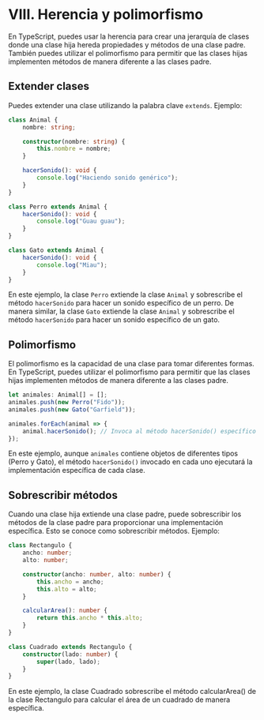 # VIII. Herencia y polimorfismo

En TypeScript, puedes usar la herencia para crear una jerarquía de clases donde una clase hija hereda propiedades y métodos de una clase padre. También puedes utilizar el polimorfismo para permitir que las clases hijas implementen métodos de manera diferente a las clases padre.

## Extender clases
Puedes extender una clase utilizando la palabra clave `extends`. Ejemplo:

```typescript
class Animal {
    nombre: string;

    constructor(nombre: string) {
        this.nombre = nombre;
    }

    hacerSonido(): void {
        console.log("Haciendo sonido genérico");
    }
}

class Perro extends Animal {
    hacerSonido(): void {
        console.log("Guau guau");
    }
}

class Gato extends Animal {
    hacerSonido(): void {
        console.log("Miau");
    }
}
```

En este ejemplo, la clase `Perro` extiende la clase `Animal` y sobrescribe el método `hacerSonido` para hacer un sonido específico de un perro. De manera similar, la clase `Gato` extiende la clase `Animal` y sobrescribe el método `hacerSonido` para hacer un sonido específico de un gato.

## Polimorfismo

El polimorfismo es la capacidad de una clase para tomar diferentes formas. En TypeScript, puedes utilizar el polimorfismo para permitir que las clases hijas implementen métodos de manera diferente a las clases padre.

```typescript
let animales: Animal[] = [];
animales.push(new Perro("Fido"));
animales.push(new Gato("Garfield"));

animales.forEach(animal => {
    animal.hacerSonido(); // Invoca al método hacerSonido() específico de cada animal
});
```

En este ejemplo, aunque `animales` contiene objetos de diferentes tipos (Perro y Gato), el método `hacerSonido()` invocado en cada uno ejecutará la implementación específica de cada clase.

## Sobrescribir métodos

Cuando una clase hija extiende una clase padre, puede sobrescribir los métodos de la clase padre para proporcionar una implementación específica. Esto se conoce como sobrescribir métodos. Ejemplo:

```typescript
class Rectangulo {
    ancho: number;
    alto: number;

    constructor(ancho: number, alto: number) {
        this.ancho = ancho;
        this.alto = alto;
    }

    calcularArea(): number {
        return this.ancho * this.alto;
    }
}

class Cuadrado extends Rectangulo {
    constructor(lado: number) {
        super(lado, lado);
    }
}
```

En este ejemplo, la clase Cuadrado sobrescribe el método calcularArea() de la clase Rectangulo para calcular el área de un cuadrado de manera específica.

